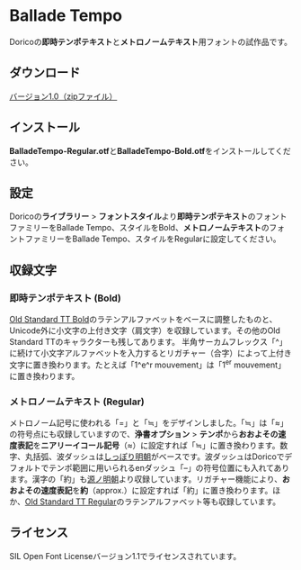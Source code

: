 # Ballade Tempo
Doricoの**即時テンポテキスト**と**メトロノームテキスト**用フォントの試作品です。
## ダウンロード
[バージョン1.0（zipファイル）](https://github.com/soyashigeta/Ballade-Tempo/files/15112129/BalladeTempo.zip)
## インストール
**BalladeTempo-Regular.otf**と**BalladeTempo-Bold.otf**をインストールしてください。
## 設定
Doricoの**ライブラリー** > **フォントスタイル**より**即時テンポテキスト**のフォントファミリーをBallade Tempo、スタイルをBold、**メトロノームテキスト**のフォントファミリーをBallade Tempo、スタイルをRegularに設定してください。
## 収録文字
### 即時テンポテキスト (Bold)
[Old Standard TT Bold](https://github.com/akryukov/oldstand)のラテンアルファベットをベースに調整したものと、Unicode外に小文字の上付き文字（肩文字）を収録しています。その他のOld Standard TTのキャラクターも残してあります。
半角サーカムフレックス「^」に続けて小文字アルファベットを入力するとリガチャー（合字）によって上付き文字に置き換わります。たとえば「1^e^r mouvement」は「1<sup>er</sup> mouvement」に置き換わります。
### メトロノームテキスト (Regular)
メトロノーム記号に使われる「=」と「≒」をデザインしました。「≒」は「≈」の符号点にも収録していますので、**浄書オプション** > **テンポ**から**おおよその速度表記**を**ニアリーイコール記号**（≈）に設定すれば「≒」に置き換わります。数字、丸括弧、波ダッシュは[しっぽり明朝](https://github.com/fontdasu/ShipporiMincho])がベースです。波ダッシュはDoricoでデフォルトでテンポ範囲に用いられるenダッシュ「–」の符号位置にも入れてあります。漢字の「約」も[源ノ明朝](https://source.typekit.com/source-han-serif/jp/)より収録しています。リガチャー機能により、**おおよその速度表記**を**約**（approx.）に設定すれば「約」に置き換わります。ほか、[Old Standard TT Regular](https://github.com/akryukov/oldstand)のラテンアルファベット等も収録しています。
## ライセンス
SIL Open Font Licenseバージョン1.1でライセンスされています。
